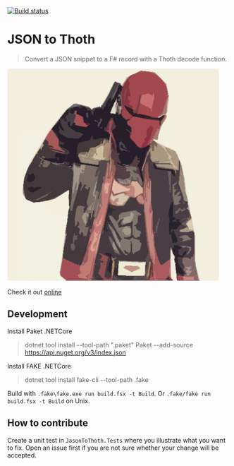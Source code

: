 [![Build status](https://ci.appveyor.com/api/projects/status/43mi818ibynydpsw/branch/master?svg=true)](https://ci.appveyor.com/project/nojaf/jason-to-thoth/branch/master)

# JSON to Thoth

> Convert a JSON snippet to a F# record with a Thoth decode function.

![Red Hood](logo.png)

Check it out [online](https://nojaf.com/redhood/)

## Development

Install Paket .NETCore

> dotnet tool install --tool-path ".paket" Paket --add-source https://api.nuget.org/v3/index.json

Install FAKE .NETCore

> dotnet tool install fake-cli --tool-path .fake

Build with `.fake\fake.exe run build.fsx -t Build`.
Or `.fake/fake run build.fsx -t Build` on Unix.

## How to contribute

Create a unit test in `JasonToThoth.Tests` where you illustrate what you want to fix.
Open an issue first if you are not sure whether your change will be accepted.